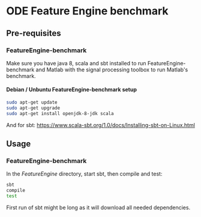 # ODE Feature Engine benchmark

## Pre-requisites

### FeatureEngine-benchmark

Make sure you have java 8, scala and sbt installed to run FeatureEngine-benchmark
and Matlab with the signal processing toolbox to run Matlab's benchmark.

#### Debian / Unbuntu FeatureEngine-benchmark setup

```sh
sudo apt-get update
sudo apt-get upgrade
sudo apt-get install openjdk-8-jdk scala
```

And for sbt: https://www.scala-sbt.org/1.0/docs/Installing-sbt-on-Linux.html


## Usage

### FeatureEngine-benchmark

In the *FeatureEngine* directory, start sbt, then compile and test:

```sh
sbt
compile
test
```

First run of sbt might be long as it will download all needed dependencies.
